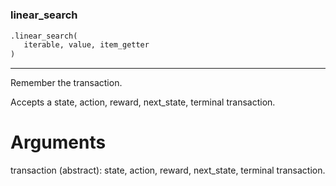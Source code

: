 #


### linear_search
```python
.linear_search(
   iterable, value, item_getter
)
```

---
Remember the transaction.

Accepts a state, action, reward, next_state, terminal transaction.

# Arguments
transaction (abstract): state, action, reward, next_state, terminal transaction.
